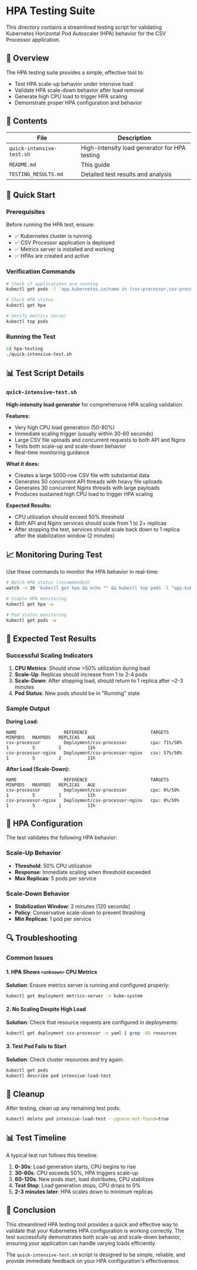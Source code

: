 # HPA Testing Suite

This directory contains a streamlined testing script for validating Kubernetes Horizontal Pod Autoscaler (HPA) behavior for the CSV Processor application.

## 🎯 Overview

The HPA testing suite provides a simple, effective tool to:
- Test HPA scale-up behavior under intensive load
- Validate HPA scale-down behavior after load removal
- Generate high CPU load to trigger HPA scaling
- Demonstrate proper HPA configuration and behavior

## 📁 Contents

| File | Description |
|------|-------------|
| `quick-intensive-test.sh` | High-intensity load generator for HPA testing |
| `README.md` | This guide |
| `TESTING_RESULTS.md` | Detailed test results and analysis |

## 🚀 Quick Start

### Prerequisites

Before running the HPA test, ensure:
- ✅ Kubernetes cluster is running
- ✅ CSV Processor application is deployed
- ✅ Metrics server is installed and working
- ✅ HPAs are created and active

### Verification Commands

```bash
# Check if applications are running
kubectl get pods -l 'app.kubernetes.io/name in (csv-processor,csv-processor-nginx)'

# Check HPA status
kubectl get hpa

# Verify metrics server
kubectl top pods
```

### Running the Test

```bash
cd hpa-testing
./quick-intensive-test.sh
```

## 📊 Test Script Details

### `quick-intensive-test.sh`

**High-intensity load generator** for comprehensive HPA scaling validation.

**Features:**
- Very high CPU load generation (50-80%)
- Immediate scaling trigger (usually within 30-60 seconds)
- Large CSV file uploads and concurrent requests to both API and Nginx
- Tests both scale-up and scale-down behavior
- Real-time monitoring guidance

**What it does:**
- Creates a large 5000-row CSV file with substantial data
- Generates 50 concurrent API threads with heavy file uploads
- Generates 30 concurrent Nginx threads with large payloads
- Produces sustained high CPU load to trigger HPA scaling

**Expected Results:**
- CPU utilization should exceed 50% threshold
- Both API and Nginx services should scale from 1 to 2+ replicas
- After stopping the test, services should scale back down to 1 replica after the stabilization window (2 minutes)

## 📈 Monitoring During Test

Use these commands to monitor the HPA behavior in real-time:

```bash
# Watch HPA status (recommended)
watch -n 10 'kubectl get hpa && echo "" && kubectl top pods -l "app.kubernetes.io/name in (csv-processor,csv-processor-nginx)"'

# Simple HPA monitoring
kubectl get hpa -w

# Pod status monitoring
kubectl get pods -w
```

## 🎯 Expected Test Results

### Successful Scaling Indicators

1. **CPU Metrics**: Should show >50% utilization during load
2. **Scale-Up**: Replicas should increase from 1 to 2-4 pods
3. **Scale-Down**: After stopping load, should return to 1 replica after ~2-3 minutes
4. **Pod Status**: New pods should be in "Running" state

### Sample Output

**During Load:**
```
NAME                  REFERENCE                        TARGETS         MINPODS   MAXPODS   REPLICAS   AGE
csv-processor         Deployment/csv-processor         cpu: 71%/50%    1         5         2          11h
csv-processor-nginx   Deployment/csv-processor-nginx   csv: 57%/50%    1         5         2          11h
```

**After Load (Scale-Down):**
```
NAME                  REFERENCE                        TARGETS         MINPODS   MAXPODS   REPLICAS   AGE
csv-processor         Deployment/csv-processor         cpu: 0%/50%     1         5         1          11h
csv-processor-nginx   Deployment/csv-processor-nginx   cpu: 0%/50%     1         5         1          11h
```

## 🔧 HPA Configuration

The test validates the following HPA behavior:

### Scale-Up Behavior
- **Threshold**: 50% CPU utilization
- **Response**: Immediate scaling when threshold exceeded
- **Max Replicas**: 5 pods per service

### Scale-Down Behavior
- **Stabilization Window**: 2 minutes (120 seconds)
- **Policy**: Conservative scale-down to prevent thrashing
- **Min Replicas**: 1 pod per service

## 🔍 Troubleshooting

### Common Issues

#### 1. HPA Shows `<unknown>` CPU Metrics
**Solution**: Ensure metrics server is running and configured properly:
```bash
kubectl get deployment metrics-server -n kube-system
```

#### 2. No Scaling Despite High Load
**Solution**: Check that resource requests are configured in deployments:
```bash
kubectl get deployment csv-processor -o yaml | grep -A5 resources
```

#### 3. Test Pod Fails to Start
**Solution**: Check cluster resources and try again:
```bash
kubectl get pods
kubectl describe pod intensive-load-test
```

## 🧹 Cleanup

After testing, clean up any remaining test pods:

```bash
kubectl delete pod intensive-load-test --ignore-not-found=true
```

## 📊 Test Timeline

A typical test run follows this timeline:

1. **0-30s**: Load generation starts, CPU begins to rise
2. **30-60s**: CPU exceeds 50%, HPA triggers scale-up
3. **60-120s**: New pods start, load distributes, CPU stabilizes
4. **Test Stop**: Load generation stops, CPU drops to 0%
5. **2-3 minutes later**: HPA scales down to minimum replicas

## 🎯 Conclusion

This streamlined HPA testing tool provides a quick and effective way to validate that your Kubernetes HPA configuration is working correctly. The test successfully demonstrates both scale-up and scale-down behavior, ensuring your application can handle varying loads efficiently.

The `quick-intensive-test.sh` script is designed to be simple, reliable, and provide immediate feedback on your HPA configuration's effectiveness.
